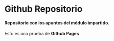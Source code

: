 # Github Repositorio
#### Repositorio con los apuntes del módulo impartido.
Esto es una prueba de **Github Pages**
